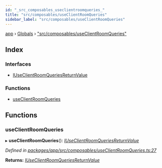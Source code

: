 ```yaml
---
id: "_src_composables_useclientroomqueries_"
title: "src/composables/useClientRoomQueries"
sidebar_label: "src/composables/useClientRoomQueries"
---
```


[app](../index.md) › [Globals](../globals.md) › ["src/composables/useClientRoomQueries"](_src_composables_useclientroomqueries_.md)

## Index

### Interfaces

* [IUseClientRoomQueriesReturnValue](../interfaces/_src_composables_useclientroomqueries_.iuseclientroomqueriesreturnvalue.md)

### Functions

* [useClientRoomQueries](_src_composables_useclientroomqueries_.md#useclientroomqueries)

## Functions

###  useClientRoomQueries

▸ **useClientRoomQueries**(): *[IUseClientRoomQueriesReturnValue](../interfaces/_src_composables_useclientroomqueries_.iuseclientroomqueriesreturnvalue.md)*

*Defined in [packages/app/src/composables/useClientRoomQueries.ts:27](https://github.com/will-hart/pixatore/blob/5d54977/packages/app/src/composables/useClientRoomQueries.ts#L27)*

**Returns:** *[IUseClientRoomQueriesReturnValue](../interfaces/_src_composables_useclientroomqueries_.iuseclientroomqueriesreturnvalue.md)*
